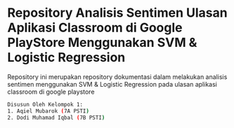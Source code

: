 # Repository Analisis Sentimen Ulasan Aplikasi Classroom di Google PlayStore Menggunakan SVM & Logistic Regression
Repository ini merupakan repository dokumentasi dalam melakukan analisis sentimen menggunakan SVM & Logistic Regression pada ulasan aplikasi classroom di google playstore
```bash 
Disusun Oleh Kelompok 1: 
1. Aqiel Mubarok (7A PSTI)
2. Dodi Muhamad Iqbal (7B PSTI)
```
